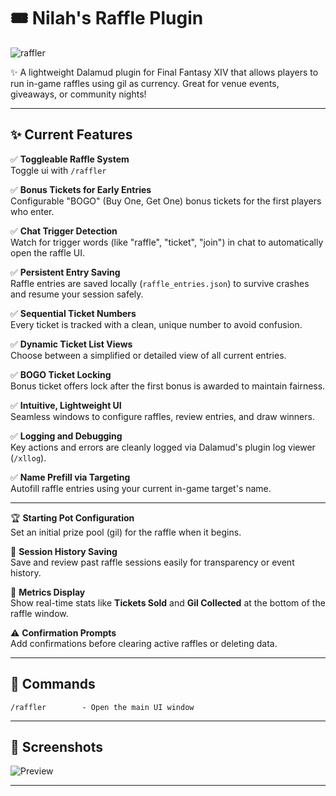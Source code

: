 # 🎟️ Nilah's Raffle Plugin


![raffler](https://github.com/user-attachments/assets/7b872e1f-e993-49e6-bbeb-5caab1c66335)

✨ A lightweight Dalamud plugin for Final Fantasy XIV that allows players to run in-game raffles using gil as currency. Great for venue events, giveaways, or community nights!

---

## ✨ Current Features

✅ **Toggleable Raffle System**  
Toggle ui with `/raffler`

✅ **Bonus Tickets for Early Entries**  
Configurable "BOGO" (Buy One, Get One) bonus tickets for the first players who enter.

✅ **Chat Trigger Detection**  
Watch for trigger words (like "raffle", "ticket", "join") in chat to automatically open the raffle UI.

✅ **Persistent Entry Saving**  
Raffle entries are saved locally (`raffle_entries.json`) to survive crashes and resume your session safely.

✅ **Sequential Ticket Numbers**  
Every ticket is tracked with a clean, unique number to avoid confusion.

✅ **Dynamic Ticket List Views**  
Choose between a simplified or detailed view of all current entries.

✅ **BOGO Ticket Locking**  
Bonus ticket offers lock after the first bonus is awarded to maintain fairness.

✅ **Intuitive, Lightweight UI**  
Seamless windows to configure raffles, review entries, and draw winners.

✅ **Logging and Debugging**  
Key actions and errors are cleanly logged via Dalamud's plugin log viewer (`/xllog`).

✅ **Name Prefill via Targeting**  
Autofill raffle entries using your current in-game target's name.

---


🏆 **Starting Pot Configuration**  
Set an initial prize pool (gil) for the raffle when it begins.


💬 **Session History Saving**  
Save and review past raffle sessions easily for transparency or event history.

🔢 **Metrics Display**  
Show real-time stats like **Tickets Sold** and **Gil Collected** at the bottom of the raffle window.

⚠️ **Confirmation Prompts**  
Add confirmations before clearing active raffles or deleting data.

---

## 📜 Commands

```plaintext
/raffler        - Open the main UI window
```
---
## 📸 Screenshots
![Preview](https://github.com/user-attachments/assets/be44e8d0-b49a-48ad-ab4e-59d2db1c2a54)



---



